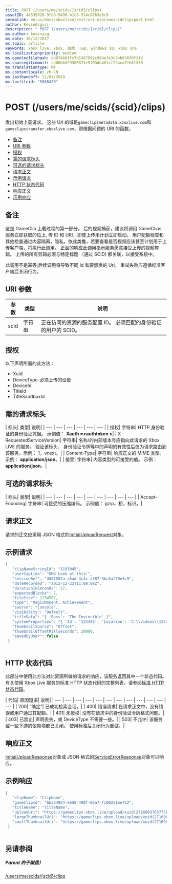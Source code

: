 ```yaml
---
title: POST (/users/me/scids/{scid}/clips)
assetID: 44535926-9fb8-5498-b1c8-514c0763e6c9
permalink: en-us/docs/xboxlive/rest/uri-usersmescidclipspost.html
author: KevinAsgari
description: " POST (/users/me/scids/{scid}/clips)"
ms.author: kevinasg
ms.date: 10/12/2017
ms.topic: article
keywords: xbox live, xbox, 游戏, uwp, windows 10, xbox one
ms.localizationpriority: medium
ms.openlocfilehash: dd074b6ffc7b5367992c984e7e3c24b036f0f11d
ms.sourcegitcommit: cd00bb829306871e5103db481cf224ea7fb613f0
ms.translationtype: MT
ms.contentlocale: zh-CN
ms.lasthandoff: 11/01/2018
ms.locfileid: "5868420"
---
```

# <a name="post-usersmescidsscidclips"></a>POST (/users/me/scids/{scid}/clips)
发出初始上载请求。 这些 Uri 的域是`gameclipsmetadata.xboxlive.com`和`gameclipstransfer.xboxlive.com`，则根据问题的 URI 的函数。
 
  * [备注](#ID4EX)
  * [URI 参数](#ID4EFB)
  * [授权](#ID4EQB)
  * [需的请求标头](#ID4EKC)
  * [可选的请求标头](#ID4ENE)
  * [请求正文](#ID4ENF)
  * [示例请求](#ID4E1F)
  * [HTTP 状态代码](#ID4EDG)
  * [响应正文](#ID4EVAAC)
  * [示例响应](#ID4EFBAC)
 
<a id="ID4EX"></a>

 
## <a name="remarks"></a>备注
 
这是 GameClip 上载过程的第一部分。 后的视频捕获，建议将调用 GameClips 服务立即获取的位上, 传 ID 和 URI，即使上传未计划立即启动。 用户配额检查和其他检查通过内容隔离，隐私，依此类推，若要查看是否视频应该甚至计划用于上传客户端，将执行此调用。 正面的响应此调用指示服务愿意接受上传的视频剪辑。 上传的所有剪辑必须与特定标题 （通过 SCID) 都关联，以接受系统中。
 
此调用不是幂等;后续调用将导致不同 Id 和要颁发的 Uri。 重试失败应遵循标准客户端后关闭行为。
  
<a id="ID4EFB"></a>

 
## <a name="uri-parameters"></a>URI 参数
 
| 参数| 类型| 说明| 
| --- | --- | --- | 
| scid| 字符串| 正在访问的资源的服务配置 ID。 必须匹配的身份验证的用户的 SCID。| 
  
<a id="ID4EQB"></a>

 
## <a name="authorization"></a>授权
 
以下声明所需的此方法：
 
   * Xuid
   * DeviceType-必须上传的设备
   * DeviceId
   * TitleId
   * TitleSandboxId
   
<a id="ID4EKC"></a>

 
## <a name="required-request-headers"></a>需的请求标头
 
| 标头| 类型| 说明| 
| --- | --- | --- | --- | --- | --- | 
| 授权| 字符串| HTTP 身份验证的身份验证凭据。 示例值： <b>Xauth =&lt;authtoken ></b>| 
| X RequestedServiceVersion| 字符串| 名称/的内部版本号应指向此请求的 Xbox LIVE 的服务。 验证该标头、 身份验证令牌等中的声明的有效性后仅为请求路由到该服务。示例： 1，vnext。| 
| Content-Type| 字符串| 响应正文的 MIME 类型。 示例： <b>application/json</b>。| 
| 接受| 字符串| 内容类型的可接受的值。 示例： <b>application/json</b>。| 
  
<a id="ID4ENE"></a>

 
## <a name="optional-request-headers"></a>可选的请求标头
 
| 标头| 类型| 说明| 
| --- | --- | --- | --- | --- | --- | --- | --- | --- | 
| Accept-Encoding| 字符串| 可接受的压缩编码。 示例值： gzip，桥，标识。| 
  
<a id="ID4ENF"></a>

 
## <a name="request-body"></a>请求正文
 
请求的正文应采用 JSON 格式的[InitialUploadRequest](../../json/json-initialuploadrequest.md)对象。
  
<a id="ID4E1F"></a>

 
## <a name="sample-request"></a>示例请求
 

```cpp
{
   "clipNameStringId": "1193045",
   "userCaption": "OMG Look at this!",
   "sessionRef": "4587552a-a5ad-4c4c-a787-5bc5af70e4c9",
   "dateRecorded": "2012-12-23T11:08:08Z",
   "durationInSeconds": 27,
   "expectedBlocks": 7,
   "fileSize": 1234567,
   "type": "MagicMoment, Achievement",
   "source": "Console",
   "visibility": "Default",
   "titleData": "{ 'Boss': 'The Invincible' }",
   "systemProperties": "{ 'Id': '123456', 'Location': 'C:\\videos\\123456.mp4' }",
   "thumbnailSource": "Offset",
   "thumbnailOffsetMillseconds": 20000,
   "savedByUser": false
 }
      
```

  
<a id="ID4EDG"></a>

 
## <a name="http-status-codes"></a>HTTP 状态代码
 
此部分中使用此方法对此资源所做的请求的响应，该服务返回其中一个状态代码。 有关使用 Xbox Live 服务的标准 HTTP 状态代码的完整列表，请参阅[标准 HTTP 状态代码](../../additional/httpstatuscodes.md)。
 
| 代码| 原因短语| 说明| 
| --- | --- | --- | --- | --- | --- | --- | --- | --- | --- | --- | --- | 
| 200| “确定”| 已成功检索会话。| 
| 400| 错误请求| 在请求正文中，没有错误或用户通过其配额。| 
| 401| 未授权| 没有在请求中的身份验证令牌格式问题。| 
| 403| 已禁止| 声明丢失，或 DeviceType 不需要一些。| 
| 503| 不允许| 该服务或一些下游的依赖项都已关闭。 使用标准后关闭行为重试。| 
  
<a id="ID4EVAAC"></a>

 
## <a name="response-body"></a>响应正文
 
[InitialUploadResponse](../../json/json-initialuploadresponse.md)对象或 JSON 格式的[ServiceErrorResponse](../../json/json-serviceerrorresponse.md)对象可以响应。
  
<a id="ID4EFBAC"></a>

 
## <a name="sample-response"></a>示例响应
 

```cpp
{
   "clipName": "ClipName",
   "gameClipId": "6b364924-5650-480f-86a7-fc002a1ee752",  
   "titleName": "TitleName",
   "uploadUri": "https://gameclips.xbox.live/upload/xuid(2716903703773872)/6b364924-5650-480f-86a7-fc002a1ee752/container",
   "largeThumbnailUri": "https://gameclips.xbox.live/upload/xuid(2716903703773872)/6b364924-5650-480f-86a7-fc002a1ee752/container/thumbnails/large",
   "smallThumbnailUri": "https://gameclips.xbox.live/upload/xuid(2716903703773872)/6b364924-5650-480f-86a7-fc002a1ee752/container/thumbnails/small"
 }
         
```

  
<a id="ID4EOBAC"></a>

 
## <a name="see-also"></a>另请参阅
 
<a id="ID4EQBAC"></a>

 
##### <a name="parent"></a>Parent 的子磁盘） 

[/users/me/scids/{scid}/clips](uri-usersmescidclips.md)

   